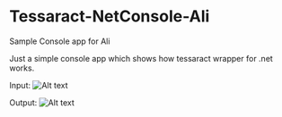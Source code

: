 # Tessaract-NetConsole-Ali
Sample Console app for Ali

Just a simple console app which shows how tessaract wrapper for .net works.

Input:
![Alt text](readme_images/sample_image.jpg?raw=true "Input")

Output:
![Alt text](readme_images/ocr.jpg?raw=true "Result")